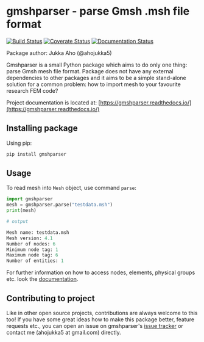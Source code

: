 # gmshparser - parse Gmsh .msh file format

[![Build Status][travis-img]][travis-url]
[![Coverate Status][coveralls-img]][coveralls-url]
[![Documentation Status][documentation-img]][documentation-url]

Package author: Jukka Aho (@ahojukka5)

Gmshparser is a small Python package which aims to do only one thing: parse Gmsh
mesh file format. Package does not have any external dependencies to other
packages and it aims to be a simple stand-alone solution for a common problem:
how to import mesh to your favourite research FEM code?

Project documentation is located at: [https://gmshparser.readthedocs.io/](https://gmshparser.readthedocs.io/)

## Installing package

Using pip:

```bash
pip install gmshparser
```

## Usage

To read mesh into `Mesh` object, use command `parse`:

```python
import gmshparser
mesh = gmshparser.parse("testdata.msh")
print(mesh)

# output

Mesh name: testdata.msh
Mesh version: 4.1
Number of nodes: 6
Minimum node tag: 1
Maximum node tag: 6
Number of entities: 1
```

For further information on how to access nodes, elements, physical groups etc.
look the [documentation](https://gmshparser.readthedocs.io/).

## Contributing to project

Like in other open source projects, contributions are always welcome to this
too! If you have some great ideas how to make this package better, feature
requests etc., you can open an issue on gmshparser's [issue tracker][issues] or
contact me (ahojukka5 at gmail.com) directly.

[travis-img]: https://travis-ci.com/ahojukka5/gmshparser.svg?branch=master
[travis-url]: https://travis-ci.com/ahojukka5/gmshparser
[coveralls-img]: https://coveralls.io/repos/github/ahojukka5/gmshparser/badge.svg?branch=master
[coveralls-url]: https://coveralls.io/github/ahojukka5/gmshparser?branch=master
[documentation-img]: https://readthedocs.org/projects/gmshparser/badge/?version=latest
[documentation-url]: https://gmshparser.readthedocs.io/en/latest/?badge=latest
[issues]: https://github.com/ahojukka5/gmshparser/issues
[gmsh]: https://gmsh.info/
